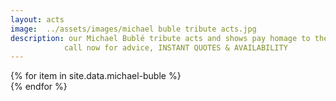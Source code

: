 ```yaml
---
layout: acts
image:  ../assets/images/michael buble tribute acts.jpg
description: our Michael Bublé tribute acts and shows pay homage to the Grammy-winning singer from Canada whose style is inspired by the likes of greats Tony Bennett and Frank Sinatra. Having learned all of his grandfather's favourite tunes, Bublé entered the British Columbia Youth Talent Search competition and won.In 2003, Bublé's first major album was released. The self-titled record was a worldwide success, going multiplatinum in many countries, and reaching the Top 10 in the UK.The debut album incorporated Bublé's multifaceted talents, especially his aptitude for lending a pop style to old classics such as Fever, Moondance and How Can You Mend a Broken Heart?our michael Bublé tribute shows have all the glamour of swing and the punch of pop. suitable for all occasions, including weddings, corporate events, clubs and hotels your guaranteed a fabulous time. <hr>
            call now for advice, INSTANT QUOTES & AVAILABILITY
---
```


<div class="row mt-4 mb-4">
  {% for item in site.data.michael-buble %}
    <div class="col-md-4 mb-5">
      <div class="card border-0 shadow h-100">
        <a href="/acts/{{ item.title | slugify }}">
          <img class="card-img-top" src="{{ item.image_src }}" alt="" />
        </a>
      </div>
    </div>
  {% endfor %}
</div>